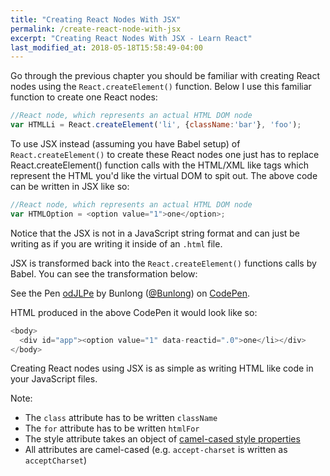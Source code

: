 ```yaml
---
title: "Creating React Nodes With JSX"
permalink: /create-react-node-with-jsx
excerpt: "Creating React Nodes With JSX - Learn React"
last_modified_at: 2018-05-18T15:58:49-04:00
---
```


Go through the previous chapter you should be familiar with creating React nodes using the `React.createElement()` function. Below I use this familiar function to create one React nodes:

```javascript
//React node, which represents an actual HTML DOM node
var HTMLLi = React.createElement('li', {className:'bar'}, 'foo');
```

To use JSX instead (assuming you have Babel setup) of `React.createElement()` to create these React nodes one just has to replace React.createElement() function calls with the HTML/XML like tags which represent the HTML you'd like the virtual DOM to spit out. The above code can be written in JSX like so:

```javascript
//React node, which represents an actual HTML DOM node
var HTMLOption = <option value="1">one</option>;
```

Notice that the JSX is not in a JavaScript string format and can just be writing as if you are writing it inside of an `.html` file.

JSX is transformed back into the `React.createElement()` functions calls by Babel. You can see the transformation below:

<p data-height="265" data-theme-id="dark" data-slug-hash="odJLPe" data-default-tab="js,result" data-user="Bunlong" data-embed-version="2" data-pen-title="odJLPe" class="codepen">See the Pen <a href="https://codepen.io/Bunlong/pen/odJLPe/">odJLPe</a> by Bunlong (<a href="https://codepen.io/Bunlong">@Bunlong</a>) on <a href="https://codepen.io">CodePen</a>.</p>
<script async src="https://static.codepen.io/assets/embed/ei.js"></script>

HTML produced in the above CodePen it would look like so:

```javascript
<body>
  <div id="app"><option value="1" data-reactid=".0">one</li></div>
</body>
```

Creating React nodes using JSX is as simple as writing HTML like code in your JavaScript files.

Note:

* The `class` attribute has to be written `className`
* The `for` attribute has to be written `htmlFor`
* The style attribute takes an object of [camel-cased style properties](https://www.w3.org/TR/DOM-Level-2-Style/css.html#CSS-CSS2Properties)
* All attributes are camel-cased (e.g. `accept-charset` is written as `acceptCharset`)
